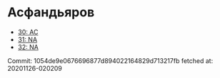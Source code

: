 # Асфандьяров
- [30: AC](30.md)
- [31: NA](31.md)
- [32: NA](32.md)

Commit: 1054de9e0676696877d894022164829d713217fb
 fetched at: 20201126-020209
